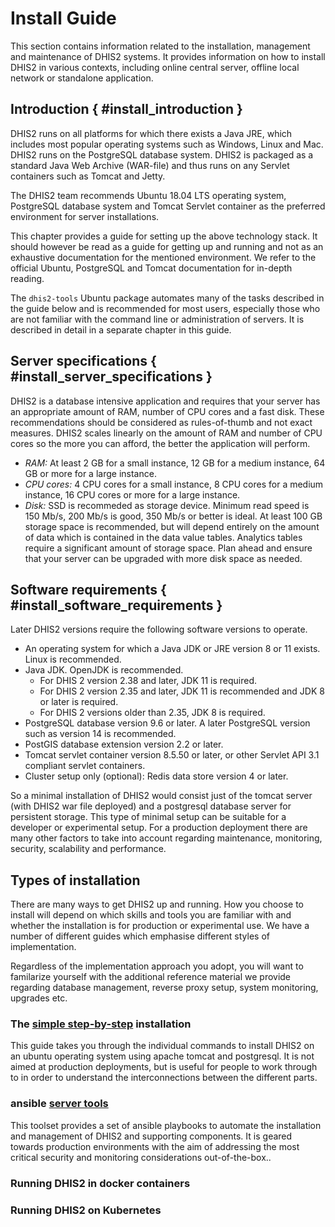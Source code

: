 # Install Guide

This section contains information related to the installation, management and 
maintenance of DHIS2 systems. It provides information on how to install DHIS2 in
various contexts, including online central server, offline local
network or standalone application.

## Introduction { #install_introduction } 

DHIS2 runs on all platforms for which there exists a Java JRE, which includes most popular operating
systems such as Windows, Linux and Mac. DHIS2 runs on the PostgreSQL
database system. DHIS2 is packaged as a standard Java Web Archive
(WAR-file) and thus runs on any Servlet containers such as Tomcat and
Jetty.

The DHIS2 team recommends Ubuntu 18.04 LTS operating system, PostgreSQL
database system and Tomcat Servlet container as the preferred
environment for server installations.

This chapter provides a guide for setting up the above technology stack.
It should however be read as a guide for getting up and running and not
as an exhaustive documentation for the mentioned environment. We refer
to the official Ubuntu, PostgreSQL and Tomcat documentation for in-depth
reading.

The `dhis2-tools` Ubuntu package automates many of the tasks described in
the guide below and is recommended for most users, especially those who
are not familiar with the command line or administration of servers. It
is described in detail in a separate chapter in this guide.

## Server specifications { #install_server_specifications } 

DHIS2 is a database intensive application and requires that your server
has an appropriate amount of RAM, number of CPU cores and a fast disk.
These recommendations should be considered as rules-of-thumb and not
exact measures. DHIS2 scales linearly on the amount of RAM and number of
CPU cores so the more you can afford, the better the application will perform.

- *RAM:* At least 2 GB for a small instance, 12 GB for a medium instance, 64 GB or more for a large instance.
- *CPU cores:* 4 CPU cores for a small instance, 8 CPU cores for a medium instance, 16 CPU cores or more for a large instance.
- *Disk:* SSD is recommeded as storage device. Minimum
  read speed is 150 Mb/s, 200 Mb/s is good, 350 Mb/s or better is
  ideal. At least 100 GB storage space is recommended, but
  will depend entirely on the amount of data which is contained in the
  data value tables. Analytics tables require a significant amount of
  storage space. Plan ahead and ensure that your server can be upgraded
  with more disk space as needed.

## Software requirements { #install_software_requirements } 

Later DHIS2 versions require the following software versions to operate.

- An operating system for which a Java JDK or JRE version 8 or 11 exists. Linux is recommended.
- Java JDK. OpenJDK is recommended.  
    - For DHIS 2 version 2.38 and later, JDK 11 is required.
    - For DHIS 2 version 2.35 and later, JDK 11 is recommended and JDK 8 or later is required. 
    - For DHIS 2 versions older than 2.35, JDK 8 is required.
- PostgreSQL database version 9.6 or later. A later PostgreSQL version such as version 14 is recommended.
- PostGIS database extension version 2.2 or later.
- Tomcat servlet container version 8.5.50 or later, or other Servlet API
  3.1 compliant servlet containers.
- Cluster setup only (optional): Redis data store version 4 or later. 

So a minimal installation of DHIS2 would consist just of the tomcat server (with DHIS2 war file deployed) and a postgresql database server for persistent storage.  This type of minimal setup can be suitable for a developer or experimental setup.  For a production deployment there are many other factors to take into account regarding maintenance, monitoring, security, scalability and performance.

## Types of installation
There are many ways to get DHIS2 up and running.  How you choose to install will depend on which skills and tools you are familiar with and whether the installation is for production or experimental use.  We have a number of different guides which emphasise different styles of implementation.

Regardless of the implementation approach you adopt, you will want to familarize yourself with the additional reference material we provide regarding database management, reverse proxy setup, system monitoring, upgrades etc.

 ### The [simple step-by-step](installation.md) installation  
 This guide takes you through the individual commands to install DHIS2 on an ubuntu operating system using apache tomcat and postgresql. It is not aimed at production deployments, but is useful for people to work through to in order to understand the interconnections between the different parts.

### ansible [server tools](https://github.com/dhis2/dhis2-server-tools) 
This toolset provides a set of ansible playbooks to automate the installation and management of DHIS2 and supporting components. It is geared towards production environments with the aim of addressing the most critical security and monitoring considerations out-of-the-box..

### Running DHIS2 in docker containers

### Running DHIS2 on Kubernetes
